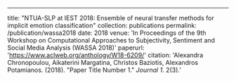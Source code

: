 ---
title: "NTUA-SLP at IEST 2018: Ensemble of neural transfer methods for implicit emotion classification"
collection: publications
permalink: /publication/wassa2018
date: 2018
venue: 'In Proceedings of the 9th Workshop on Computational Approaches to Subjectivity, Sentiment and Social Media Analysis
(WASSA 2018)'
paperurl: 'https://www.aclweb.org/anthology/W18-6209/'
citation: 'Alexandra Chronopoulou, Aikaterini Margatina, Christos Baziotis,
Alexandros Potamianos. (2018). &quot;Paper Title Number 1.&quot; <i>Journal 1</i>. 2(3).'


